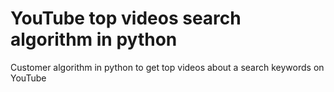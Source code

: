 # YouTube top videos search algorithm in python
Customer algorithm in python to get top videos about a search keywords on YouTube
